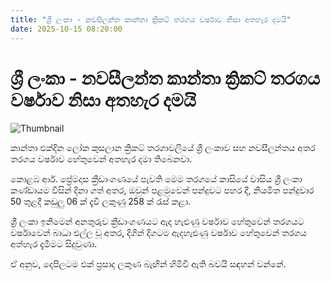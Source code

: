 ```yaml
---
title: "ශ්‍රී ලංකා - නවසීලන්ත කාන්තා ක්‍රිකට් තරගය වර්ෂාව නිසා අතහැර දමයි"
date: 2025-10-15 08:20:00
---
```


# ශ්‍රී ලංකා - නවසීලන්ත කාන්තා ක්‍රිකට් තරගය වර්ෂාව නිසා අතහැර දමයි

![Thumbnail](https://helakuru.sgp1.cdn.digitaloceanspaces.com/esana/images/lib/icc-women-2025.jpg)

කාන්තා එක්දින ලෝක කුසලාන ක්‍රිකට් තරගාවලියේ ශ්‍රී ලංකාව සහ නවසීලන්තය අතර තරගය වර්ෂාව හේතුවෙන් අතහැර දමා තිබෙනවා.

කොළඹ ආර්. ප්‍රේමදාස ක්‍රීඩාංගණයේ පැවති මෙම තරගයේ කාසියේ වාසිය ශ්‍රී ලංකා කණ්ඩායම විසින් දිනා ගත් අතර, ඔවුන් පළමුවෙන් පන්දුවට පහර දී, නියමිත පන්දුවාර 50 තුළදී කඩුලු 06 ක් දැවී ලකුණු 258 ක් රැස් කළා.

ශ්‍රී ලංකා ඉනිමෙන් අනතුරුව ක්‍රීඩාංගණයට ඇද හැළුණු වර්ෂාව හේතුවෙන් තරගයට වර්ෂාවෙන් බාධා එල්ල වූ අතර, දිගින් දිගටම ඇදහැළුණු වර්ෂාව හේතුවෙන් තරගය අත්හැර දැමීමට සිදුවුණා.

ඒ අනුව, දෙපිලටම එක් ප්‍රසාද ලකුණ බැඟින් හිමිවී ඇති බවයි සඳහන් වන්නේ.

